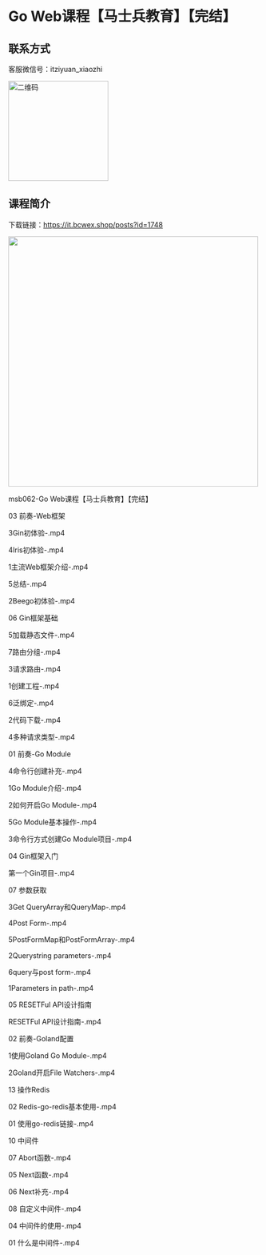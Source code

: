 # Go Web课程【马士兵教育】【完结】

## 联系方式

客服微信号：itziyuan_xiaozhi

<img src="https://ziyuanyun.oss-cn-guangzhou.aliyuncs.com/common/20240614073449/666b82192834a.jpg" width="200" height="200" alt="二维码">

## 课程简介

下载链接：https://it.bcwex.shop/posts?id=1748

<img src="https://ziyuanyun.oss-cn-guangzhou.aliyuncs.com/yun/20240515183524/66448fece362e.jpg" width="500" alt="">

  msb062-Go Web课程【马士兵教育】【完结】

 03 前奏-Web框架

 3Gin初体验-.mp4

 4Iris初体验-.mp4

 1主流Web框架介绍-.mp4

 5总结-.mp4

 2Beego初体验-.mp4

 06 Gin框架基础

 5加载静态文件-.mp4

 7路由分组-.mp4

 3请求路由-.mp4

 1创建工程-.mp4

 6泛绑定-.mp4

 2代码下载-.mp4

 4多种请求类型-.mp4

 01 前奏-Go Module

 4命令行创建补充-.mp4

 1Go Module介绍-.mp4

 2如何开启Go Module-.mp4

 5Go Module基本操作-.mp4

 3命令行方式创建Go Module项目-.mp4

 04 Gin框架入门

 第一个Gin项目-.mp4

 07 参数获取

 3Get QueryArray和QueryMap-.mp4

 4Post Form-.mp4

 5PostFormMap和PostFormArray-.mp4

 2Querystring parameters-.mp4

 6query与post form-.mp4

 1Parameters in path-.mp4

 05 RESETFul API设计指南

 RESETFul API设计指南-.mp4

 02 前奏-Goland配置

 1使用Goland Go Module-.mp4

 2Goland开启File Watchers-.mp4

 13 操作Redis

 02 Redis-go-redis基本使用-.mp4

 01 使用go-redis链接-.mp4

 10 中间件

 07 Abort函数-.mp4

 05 Next函数-.mp4

 06 Next补充-.mp4

 08 自定义中间件-.mp4

 04 中间件的使用-.mp4

 01 什么是中间件-.mp4

  
